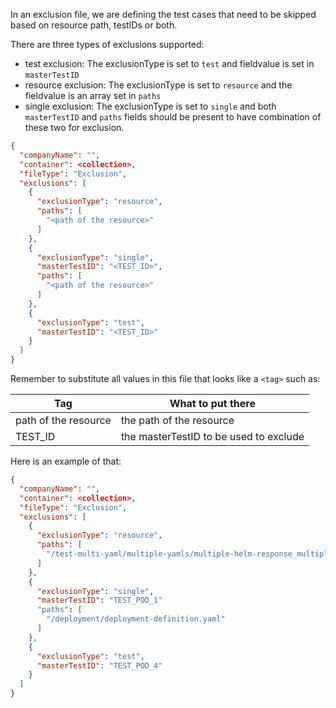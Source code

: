 In an exclusion file, we are defining the test cases that need to be skipped based on resource path, testIDs or both.

There are three types of exclusions supported:

- test exclusion: The exclusionType is set to `test` and fieldvalue is set in `masterTestID`
- resource exclusion: The exclusionType is set to `resource` and the fieldvalue is an array set in `paths`
- single exclusion: The exclusionType is set to `single` and both `masterTestID` and `paths` fields should be present to have combination of these two for exclusion.

``` json
{
  "companyName": "",
  "container": <collection>,
  "fileType": "Exclusion",
  "exclusions": [
    {
      "exclusionType": "resource",
      "paths": [
        "<path of the resource>"
      ]
    },
    {
      "exclusionType": "single",
      "masterTestID": "<TEST_ID>",
      "paths": [
        "<path of the resource>"
      ]
    },
    {
      "exclusionType": "test",
      "masterTestID": "<TEST_ID>"
    }
  ]
}
```

Remember to substitute all values in this file that looks like a `<tag>` such as:

| Tag | What to put there |
|-----|-------------------|
| path of the resource | the path of the resource |
| TEST_ID | the masterTestID to be used to exclude |

Here is an example of that:

```json
{
  "companyName": "",
  "container": <collection>,
  "fileType": "Exclusion",
  "exclusions": [
    {
      "exclusionType": "resource",
      "paths": [
        "/test-multi-yaml/multiple-yamls/multiple-helm-response_multiple_yaml_2.yaml"
      ]
    },
    {
      "exclusionType": "single",
      "masterTestID": "TEST_POD_1"
      "paths": [
        "/deployment/deployment-definition.yaml"
      ]
    },
    {
      "exclusionType": "test",
      "masterTestID": "TEST_POD_4"
    }
  ]
}
```
